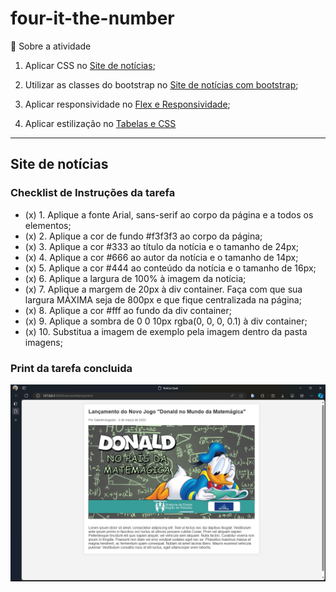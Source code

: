 # four-it-the-number

📖 Sobre a atividade

1. Aplicar CSS no <a href="./ExercicioNoticias.html">Site de notícias</a>;

2. Utilizar as classes do bootstrap no <a href="./ExercicioNoticiasBootStrap.html">Site de notícias com bootstrap</a>;

3. Aplicar responsividade no <a href="./ExercicioResponsividade.html">Flex e Responsividade</a>;

4. Aplicar estilização no <a href="./ExercicioTabelas.html">Tabelas e CSS</a>

<hr />

## Site de notícias

### Checklist de Instruções da tarefa

- (x) 1. Aplique a fonte Arial, sans-serif ao corpo da página e a todos os elementos;
- (x) 2. Aplique a cor de fundo #f3f3f3 ao corpo da página;
- (x) 3. Aplique a cor #333 ao título da notícia e o tamanho de 24px;
- (x) 4. Aplique a cor #666 ao autor da notícia e o tamanho de 14px;
- (x) 5. Aplique a cor #444 ao conteúdo da notícia e o tamanho de 16px;
- (x) 6. Aplique a largura de 100% à imagem da notícia;
- (x) 7. Aplique a margem de 20px à div container. Faça com que sua largura MÁXIMA seja de 800px e que fique centralizada na página; 
- (x) 8. Aplique a cor #fff ao fundo da div container;
- (x) 9. Aplique a sombra de 0 0 10px rgba(0, 0, 0, 0.1) à div container;
- (x) 10. Substitua a imagem de exemplo pela imagem dentro da pasta imagens;

### Print da tarefa concluida

<img src=".github/ex01-preview.png" width="800" heigth="400">